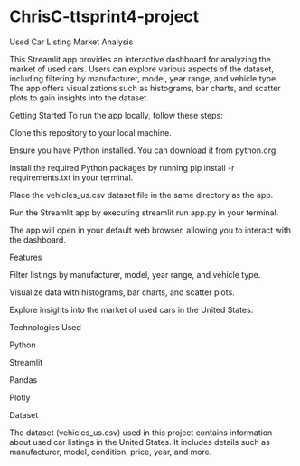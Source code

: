 # ChrisC-ttsprint4-project

Used Car Listing Market Analysis


This Streamlit app provides an interactive dashboard for analyzing the market of used cars. Users can explore various aspects of the dataset, including filtering by manufacturer, model, year range, and vehicle type. The app offers visualizations such as histograms, bar charts, and scatter plots to gain insights into the dataset.

Getting Started
To run the app locally, follow these steps:


Clone this repository to your local machine.

Ensure you have Python installed. You can download it from python.org.

Install the required Python packages by running pip install -r requirements.txt in your terminal.

Place the vehicles_us.csv dataset file in the same directory as the app.

Run the Streamlit app by executing streamlit run app.py in your terminal.

The app will open in your default web browser, allowing you to interact with the dashboard.



Features


Filter listings by manufacturer, model, year range, and vehicle type.

Visualize data with histograms, bar charts, and scatter plots.

Explore insights into the market of used cars in the United States.



Technologies Used


Python

Streamlit

Pandas

Plotly

Dataset


The dataset (vehicles_us.csv) used in this project contains information about used car listings in the United States. It includes details such as manufacturer, model, condition, price, year, and more.
